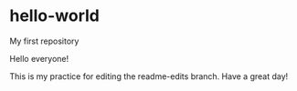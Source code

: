 # hello-world
My first repository

Hello everyone!

This is my practice for editing the readme-edits branch. 
Have a great day!

